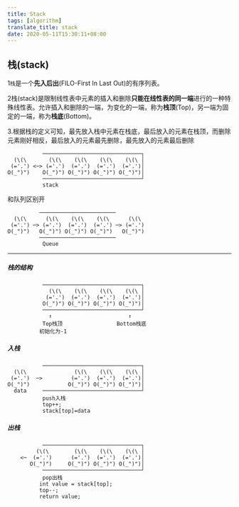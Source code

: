 ```yaml
---
title: Stack
tags: [algorithm]
translate_title: stack
date: 2020-05-11T15:30:11+08:00
---
```


## 栈(stack)

1`栈`是一个**先入后出**(FILO-First In Last Out)的有序列表。

<!--more-->

2栈(stack)是限制线性表中元素的插入和删除**只能在线性表的同一端**进行的一种特殊线性表。允许插入和删除的一端，为变化的一端，称为**栈顶**(Top)，另一端为固定的一端，称为**栈底**(Bottom)。

3.根据栈的定义可知，最先放入栈中元素在栈底，最后放入的元素在栈顶，而删除元素刚好相反，最后放入的元素最先删除，最先放入的元素最后删除

```
           ───────────────────────────────┐
  (\(\       (\(\    (\(\    (\(\    (\(\ │
 (='.') <─> (='.')  (='.')  (='.')  (='.')│
O(_")")    O(_")") O(_")") O(_")") O(_")")│
           ───────────────────────────────┘
           stack
```

<!--more-->

和队列区别开

```
          ────────────────────────
  (\(\      (\(\    (\(\    (\(\      (\(\
 (='.') ─> (='.')  (='.')  (='.') ─> (='.')
O(_")")   O(_")") O(_")") O(_")")   O(_")")
          ────────────────────────
           Queue
```

---

##### 栈的结构

```
           ───────────────────────────────┐
             (\(\    (\(\    (\(\    (\(\ │
            (='.')  (='.')  (='.')  (='.')│
           O(_")") O(_")") O(_")") O(_")")│
           ───────────────────────────────┘
             ↑                        ↑
           Top栈顶                 Bottom栈底
          初始化为-1
```



##### 入栈

```
           ───────────────────────────────┐
  (\(\               (\(\    (\(\    (\(\ │
 (='.')  ─>         (='.')  (='.')  (='.')│
O(_")")            O(_")") O(_")") O(_")")│
  data     ───────────────────────────────┘
           push入栈
           top++;
           stack[top]=data     
```

##### 出栈

```
           ───────────────────────────────┐
         (\(\        (\(\    (\(\    (\(\ │
    <─  (='.')      (='.')  (='.')  (='.')│
       O(_")")     O(_")") O(_")") O(_")")│
           ───────────────────────────────┘
           pop出栈
          int value = stack[top];
          top--;
          return value;
```

